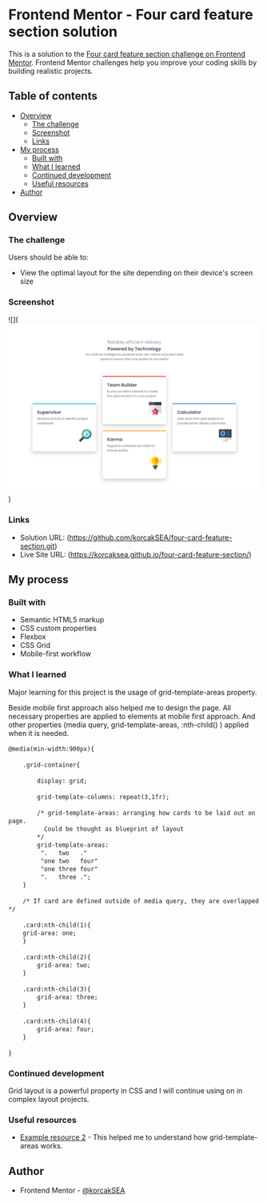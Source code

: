 # Frontend Mentor - Four card feature section solution

This is a solution to the [Four card feature section challenge on Frontend Mentor](https://www.frontendmentor.io/challenges/four-card-feature-section-weK1eFYK). Frontend Mentor challenges help you improve your coding skills by building realistic projects. 

## Table of contents

- [Overview](#overview)
  - [The challenge](#the-challenge)
  - [Screenshot](#screenshot)
  - [Links](#links)
- [My process](#my-process)
  - [Built with](#built-with)
  - [What I learned](#what-i-learned)
  - [Continued development](#continued-development)
  - [Useful resources](#useful-resources)
- [Author](#author)

## Overview

### The challenge

Users should be able to:

- View the optimal layout for the site depending on their device's screen size

### Screenshot

![](![alt text](image.png))


### Links

- Solution URL: (https://github.com/korcakSEA/four-card-feature-section.git)
- Live Site URL: (https://korcaksea.github.io/four-card-feature-section/)

## My process

### Built with

- Semantic HTML5 markup
- CSS custom properties
- Flexbox
- CSS Grid
- Mobile-first workflow


### What I learned

Major learning for this project is the usage of grid-template-areas property.

Beside mobile first approach also helped me to design the page. All necessary properties are applied to elements at mobile first approach. And other properties (media query, grid-template-areas, :nth-child() ) applied when it is needed.

```
@media(min-width:900px){

    .grid-container{

        display: grid;

        grid-template-columns: repeat(3,1fr);

        /* grid-template-areas: arranging how cards to be laid out on page.
          Could be thought as blueprint of layout
        */
        grid-template-areas: 
         ".   two   ."
         "one two   four"
         "one three four"
         ".   three .";
    }

    /* If card are defined outside of media query, they are overlapped  */

    .card:nth-child(1){
    grid-area: one;
    }

    .card:nth-child(2){
        grid-area: two;
    }

    .card:nth-child(3){
        grid-area: three;
    }

    .card:nth-child(4){
        grid-area: four;
    }

}
```
### Continued development
Grid layout is a powerful property in CSS and I will continue using on in complex layout projects.

### Useful resources

- [Example resource 2](https://www.youtube.com/watch?v=JFbxl_VmIx0) - This helped me to understand how grid-template-areas works.


## Author

- Frontend Mentor - [@korcakSEA](https://www.frontendmentor.io/profile/korcakSEA)



